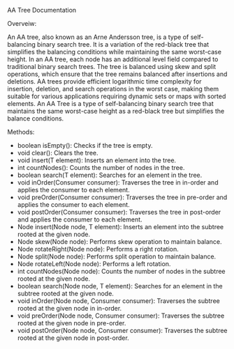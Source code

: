 AA Tree Documentation

Overveiw:

An AA tree, also known as an Arne Andersson tree, is a type of self-balancing binary search tree. It is a variation of the red-black tree that simplifies the balancing conditions while maintaining the same worst-case height. In an AA tree, each node has an additional level field compared to traditional binary search trees. The tree is balanced using skew and split operations, which ensure that the tree remains balanced after insertions and deletions. AA trees provide efficient logarithmic time complexity for insertion, deletion, and search operations in the worst case, making them suitable for various applications requiring dynamic sets or maps with sorted elements. An AA Tree is a type of self-balancing binary search tree that maintains the same worst-case height as a red-black tree but simplifies the balance conditions.

Methods:

* boolean isEmpty(): Checks if the tree is empty.
* void clear(): Clears the tree.
* void insert(T element): Inserts an element into the tree.
* int countNodes(): Counts the number of nodes in the tree.
* boolean search(T element): Searches for an element in the tree.
* void inOrder(Consumer<T> consumer): Traverses the tree in in-order and applies the consumer to each element.
* void preOrder(Consumer<T> consumer): Traverses the tree in pre-order and applies the consumer to each element.
* void postOrder(Consumer<T> consumer): Traverses the tree in post-order and applies the consumer to each element.
* Node<T> insert(Node<T> node, T element): Inserts an element into the subtree rooted at the given node.
* Node<T> skew(Node<T> node): Performs skew operation to maintain balance.
* Node<T> rotateRight(Node<T> node): Performs a right rotation.
* Node<T> split(Node<T> node): Performs split operation to maintain balance.
* Node<T> rotateLeft(Node<T> node): Performs a left rotation.
* int countNodes(Node<T> node): Counts the number of nodes in the subtree rooted at the given node.
* boolean search(Node<T> node, T element): Searches for an element in the subtree rooted at the given node.
* void inOrder(Node<T> node, Consumer<T> consumer): Traverses the subtree rooted at the given node in in-order.
* void preOrder(Node<T> node, Consumer<T> consumer): Traverses the subtree rooted at the given node in pre-order.
* void postOrder(Node<T> node, Consumer<T> consumer): Traverses the subtree rooted at the given node in post-order.
